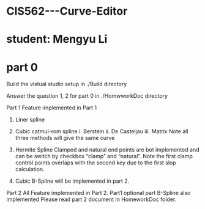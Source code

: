 # CIS562---Curve-Editor
# student: Mengyu Li

# part 0
Build the vistual studio setup in ./Build directory 

Answer the question 1, 2 for part 0 in ./HomwworkDoc directory 


Part 1
Feature implemented in Part 1
1.	Liner spline
2.	Cubic catmul-rom spline
i.	Berstein
ii.	De Casteljau
iii.	Matrix
Note all three methods will give the same curve
3.	Hermite Spline
Clamped and natural end points are bot implemented and can be switch by checkbox “clamp” and “natural”. Note the first clamp control points overlaps with the second key due to the first slop calculation. 

4.	Cubic B-Spline will be implemented in part 2. 

Part 2
All Feature implemented in Part 2.
Part1 optional part B-Spline also implemented
Please read part 2 document in HomeworkDoc folder.